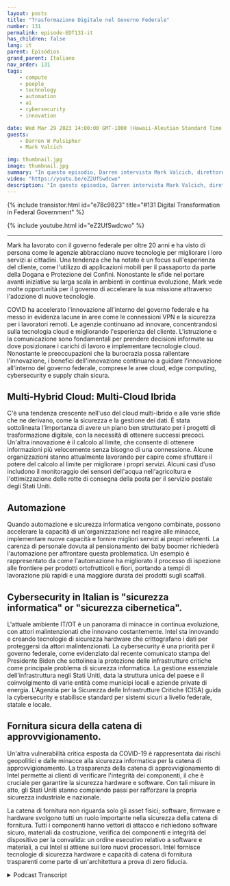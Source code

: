 ```yaml
---
layout: posts
title: "Trasformazione Digitale nel Governo Federale"
number: 131
permalink: episode-EDT131-it
has_children: false
lang: it
parent: Episódios
grand_parent: Italiano
nav_order: 131
tags:
    - compute
    - people
    - technology
    - automation
    - ai
    - cybersecurity
    - innovation

date: Wed Mar 29 2023 14:00:00 GMT-1000 (Hawaii-Aleutian Standard Time)
guests:
    - Darren W Pulsipher
    - Mark Valcich

img: thumbnail.jpg
image: thumbnail.jpg
summary: "In questo episodio, Darren intervista Mark Valcich, direttore e GM del settore civile federale nel settore pubblico presso Intel. Gli anni di esperienza di Mark emergono mentre descrive le attuali tendenze nella trasformazione digitale nel governo civile federale."
video: "https://youtu.be/eZ2UfSwdcwo"
description: "In questo episodio, Darren intervista Mark Valcich, direttore e GM del settore civile federale nel settore pubblico presso Intel. Gli anni di esperienza di Mark emergono mentre descrive le attuali tendenze nella trasformazione digitale nel governo civile federale."
---
```


<div>
{% include transistor.html id="e78c9823" title="#131 Digital Transformation in Federal Government" %}

{% include youtube.html id="eZ2UfSwdcwo" %}
</div>

---

Mark ha lavorato con il governo federale per oltre 20 anni e ha visto di persona come le agenzie abbracciano nuove tecnologie per migliorare i loro servizi ai cittadini. Una tendenza che ha notato è un focus sull'esperienza del cliente, come l'utilizzo di applicazioni mobili per il passaporto da parte della Dogana e Protezione dei Confini. Nonostante le sfide nel portare avanti iniziative su larga scala in ambienti in continua evoluzione, Mark vede molte opportunità per il governo di accelerare la sua missione attraverso l'adozione di nuove tecnologie.

COVID ha accelerato l'innovazione all'interno del governo federale e ha messo in evidenza lacune in aree come le connessioni VPN e la sicurezza per i lavoratori remoti. Le agenzie continuano ad innovare, concentrandosi sulla tecnologia cloud e migliorando l'esperienza del cliente. L'istruzione e la comunicazione sono fondamentali per prendere decisioni informate su dove posizionare i carichi di lavoro e implementare tecnologie cloud. Nonostante le preoccupazioni che la burocrazia possa rallentare l'innovazione, i benefici dell'innovazione continuano a guidare l'innovazione all'interno del governo federale, comprese le aree cloud, edge computing, cybersecurity e supply chain sicura.

## Multi-Hybrid Cloud: Multi-Cloud Ibrida

C'è una tendenza crescente nell'uso del cloud multi-ibrido e alle varie sfide che ne derivano, come la sicurezza e la gestione dei dati. È stata sottolineata l'importanza di avere un piano ben strutturato per i progetti di trasformazione digitale, con la necessità di ottenere successi precoci. Un'altra innovazione è il calcolo al limite, che consente di ottenere informazioni più velocemente senza bisogno di una connessione. Alcune organizzazioni stanno attualmente lavorando per capire come sfruttare il potere del calcolo al limite per migliorare i propri servizi. Alcuni casi d'uso includono il monitoraggio dei sensori dell'acqua nell'agricoltura e l'ottimizzazione delle rotte di consegna della posta per il servizio postale degli Stati Uniti.

## Automazione

Quando automazione e sicurezza informatica vengono combinate, possono accelerare la capacità di un'organizzazione nel reagire alle minacce, implementare nuove capacità e fornire migliori servizi ai propri referenti. La carenza di personale dovuta al pensionamento dei baby boomer richiederà l'automazione per affrontare questa problematica. Un esempio è rappresentato da come l'automazione ha migliorato il processo di ispezione alle frontiere per prodotti ortofrutticoli e fiori, portando a tempi di lavorazione più rapidi e una maggiore durata dei prodotti sugli scaffali.

## Cybersecurity in Italian is "sicurezza informatica" or "sicurezza cibernetica".

L'attuale ambiente IT/OT è un panorama di minacce in continua evoluzione, con attori malintenzionati che innovano costantemente. Intel sta innovando e creando tecnologie di sicurezza hardware che crittografano i dati per proteggersi da attori malintenzionati. La cybersecurity è una priorità per il governo federale, come evidenziato dal recente comunicato stampa del Presidente Biden che sottolinea la protezione delle infrastrutture critiche come principale problema di sicurezza informatica. La gestione essenziale dell'infrastruttura negli Stati Uniti, data la struttura unica del paese e il coinvolgimento di varie entità come municipi locali e aziende private di energia. L'Agenzia per la Sicurezza delle Infrastrutture Critiche (CISA) guida la cybersecurity e stabilisce standard per sistemi sicuri a livello federale, statale e locale.

## Fornitura sicura della catena di approvvigionamento.

Un'altra vulnerabilità critica esposta da COVID-19 è rappresentata dai rischi geopolitici e dalle minacce alla sicurezza informatica per la catena di approvvigionamento. La trasparenza della catena di approvvigionamento di Intel permette ai clienti di verificare l'integrità dei componenti, il che è cruciale per garantire la sicurezza hardware e software. Con tali misure in atto, gli Stati Uniti stanno compiendo passi per rafforzare la propria sicurezza industriale e nazionale.

La catena di fornitura non riguarda solo gli asset fisici; software, firmware e hardware svolgono tutti un ruolo importante nella sicurezza della catena di fornitura. Tutti i componenti hanno vettori di attacco e richiedono software sicuro, materiali da costruzione, verifica dei componenti e integrità del dispositivo per la convalida: un ordine esecutivo relativo a software e materiali, a cui Intel si attiene sui loro nuovi processori. Intel fornisce tecnologie di sicurezza hardware e capacità di catena di fornitura trasparenti come parte di un'architettura a prova di zero fiducia.



<details>
<summary> Podcast Transcript </summary>

<p></p>

</details>
